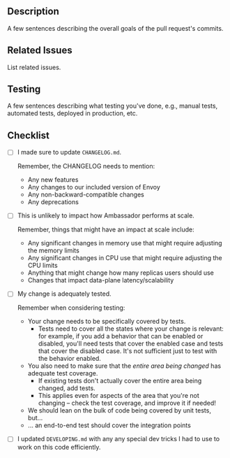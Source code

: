 ## Description
A few sentences describing the overall goals of the pull request's commits.

## Related Issues
List related issues.

## Testing
A few sentences describing what testing you've done, e.g., manual tests, automated tests, deployed in production, etc.

## Checklist

<!--
  Please review the requirements for each checkbox, and check them
  off (change "[ ]" to "[x]") as you verify that they are complete.
-->

 - [ ] I made sure to update `CHANGELOG.md`.
   
   Remember, the CHANGELOG needs to mention:
    + Any new features
    + Any changes to our included version of Envoy
    + Any non-backward-compatible changes
    + Any deprecations
 
 - [ ] This is unlikely to impact how Ambassador performs at scale.
 
   Remember, things that might have an impact at scale include:
    + Any significant changes in memory use that might require adjusting the memory limits
    + Any significant changes in CPU use that might require adjusting the CPU limits
    + Anything that might change how many replicas users should use
    + Changes that impact data-plane latency/scalability
 
 - [ ] My change is adequately tested.
 
   Remember when considering testing:
    + Your change needs to be specifically covered by tests.
       + Tests need to cover all the states where your change is relevant: for example, if you add a behavior that can be enabled or disabled, you'll need tests that cover the enabled case and tests that cover the disabled case. It's not sufficient just to test with the behavior enabled.
    + You also need to make sure that the _entire area being changed_ has adequate test coverage.
       + If existing tests don't actually cover the entire area being changed, add tests.
       + This applies even for aspects of the area that you're not changing – check the test coverage, and improve it if needed!
    + We should lean on the bulk of code being covered by unit tests, but...
    + ... an end-to-end test should cover the integration points
 
 - [ ] I updated `DEVELOPING.md` with any any special dev tricks I had to use to work on this code efficiently.
